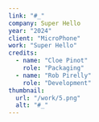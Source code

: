 ```yaml
---
link: "#_"
company: Super Hello
year: "2024"
client: "MicroPhone"
work: "Super Hello"
credits:
  - name: "Cloe Pinot"
    role: "Packaging"
  - name: "Rob Pirelly"
    role: "Development"
thumbnail:
  url: "/work/5.png"
  alt: "#_"
---
```

